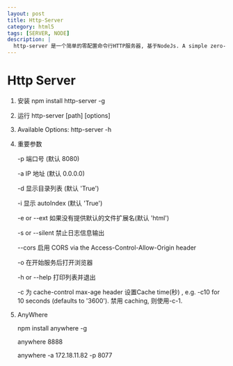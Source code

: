 ```yaml
---
layout: post
title: Http-Server
category: html5
tags: [SERVER, NODE]
description: |
  http-server 是一个简单的零配置命令行HTTP服务器, 基于NodeJs. A simple zero-configuration command-line http server。
---
```


Http Server
===

1. 安装
 npm install http-server -g

2. 运行
 http-server [path] [options]

3. Available Options:
 http-server -h

4. 重要参数

    -p 端口号 (默认 8080)

    -a IP 地址 (默认 0.0.0.0)

    -d 显示目录列表 (默认 'True')

    -i 显示 autoIndex (默认 'True')

    -e or --ext 如果没有提供默认的文件扩展名(默认 'html')

    -s or --silent 禁止日志信息输出

    --cors 启用 CORS via the Access-Control-Allow-Origin header

    -o 在开始服务后打开浏览器

    -h or --help 打印列表并退出

    -c 为 cache-control max-age header 设置Cache time(秒) , e.g. -c10 for 10 seconds (defaults to '3600'). 禁用 caching, 则使用-c-1.

5. AnyWhere
    
    npm install anywhere -g
    
    anywhere 8888
    
    anywhere -a 172.18.11.82 -p 8077
    
    
    